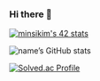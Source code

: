 ### Hi there 👋

<!--
**minsikim-42/minsikim-42** is a ✨ _special_ ✨ repository because its `README.md` (this file) appears on your GitHub profile.

Here are some ideas to get you started:

- 🔭 I’m currently working on ...
- 🌱 I’m currently learning ...
- 👯 I’m looking to collaborate on ...
- 🤔 I’m looking for help with ...
- 💬 Ask me about ...
- 📫 How to reach me: ...
- 😄 Pronouns: ...
- ⚡ Fun fact: ...
-->
[![minsikim's 42 stats](https://badge42.herokuapp.com/api/stats/minsikim-42)](https://github.com/minsikim-42/badge42)

![name’s GitHub stats](https://github-readme-stats.vercel.app/api?username=minsikim-42&show_icons=true&theme=tokyonight)

[![Solved.ac Profile](http://mazassumnida.wtf/api/generate_badge?boj=spalstlr321)](https://solved.ac/profile/spalstlr321)
